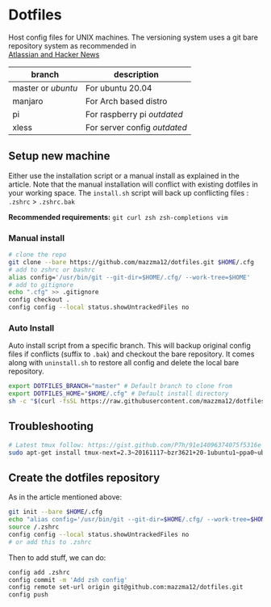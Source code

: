 # Dotfiles
Host config files for UNIX machines. The versioning system uses a git bare repository system as recommended in  
[Atlassian and Hacker News](https://developer.atlassian.com/blog/2016/02/best-way-to-store-dotfiles-git-bare-repo/)

| branch | description |
| ------ | ----------- |
| master or *ubuntu* | For ubuntu 20.04 | 
| manjaro | For Arch based distro | 
| pi | For raspberry pi *outdated* |
| xless | For server config *outdated* | 

## Setup new machine

Either use the installation script or a manual install as explained in the article. Note that the manual installation will conflict with existing dotfiles in your working space. The `install.sh` script  will back up conflicting files : `.zshrc` > `.zshrc.bak`

**Recommended requirements:** `git curl zsh zsh-completions vim`

### Manual install

```bash
# clone the repo
git clone --bare https://github.com/mazzma12/dotfiles.git $HOME/.cfg
# add to zshrc or bashrc
alias config='/usr/bin/git --git-dir=$HOME/.cfg/ --work-tree=$HOME'
# add to gitignore
echo ".cfg" >> .gitignore
config checkout .
config config --local status.showUntrackedFiles no
```
### Auto Install

Auto install script from a specific branch. This will backup original config files if conflicts (suffix to `.bak`)  and checkout the bare repository.
It comes along with `uninstall.sh` to restore all config and delete the local bare repository.

```bash
export DOTFILES_BRANCH="master" # Default branch to clone from
export DOTFILES_HOME="$HOME/.cfg" # Default install directory
sh -c "$(curl -fsSL https://raw.githubusercontent.com/mazzma12/dotfiles/master/install.sh)"
```

## Troubleshooting 

```bash
# Latest tmux follow: https://gist.github.com/P7h/91e14096374075f5316e
sudo apt-get install tmux-next=2.3~20161117~bzr3621+20-1ubuntu1~ppa0~ubuntu14.04.1	# get this from https://launchpad.net/~pi-rho/+archive/ubuntu/dev
```

## Create the dotfiles repository

As in the article mentioned above:
```bash
git init --bare $HOME/.cfg
echo "alias config='/usr/bin/git --git-dir=$HOME/.cfg/ --work-tree=$HOME'" >> $HOME/.zshrc
source /.zshrc
config config --local status.showUntrackedFiles no
# or add this to .zshrc
```

Then to add stuff, we can do:
```bash
config add .zshrc
config commit -m 'Add zsh config'
config remote set-url origin git@github.com:mazzma12/dotfiles.git
config push
```
